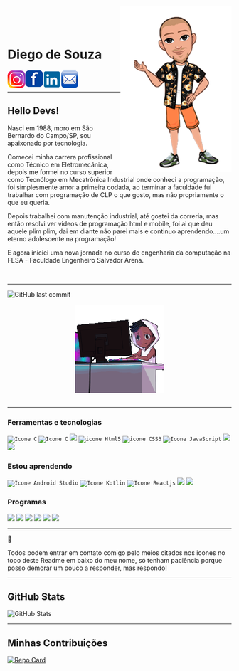 <img align="right" width="250px" style="margin-top:-20px" src="../community/Diego-de-Souza/Diego_avatar.png">

</br>
</br>

<div display="inline-block">
    <h1 align="left" font-weight="700">Diego de Souza</h1>
    <a href="https://www.instagram.com/jahdigao/">
    <img align="left" width="40px" src="../community/Diego-de-Souza/insta.png" alt="instagram" style="vertical-align:top;">
    </a> 
    <a href="https://www.facebook.com/diegodesouza102">
    <img align="left" width="40px" src="../community/Diego-de-Souza/face.png" alt="facebook" style="vertical-align:top;">
    </a>
    <a href="https://www.linkedin.com/in/diego-de-souza-lima-50638282/">
    <img align="left" width="40px" src="../community/Diego-de-Souza/linkedin.png" alt="linkedin" style="vertical-align:top;">
    </a>
    <a href="mailto:diegodesouza.souza@gmail.com">
    <img align="left" width="40px" src="../community/Diego-de-Souza/email.png" alt="email" style="vertical-align:top;">
    </a>
</div>

</br>
</br>

---
## Hello Devs!

Nasci em 1988, moro em São Bernardo do Campo/SP, sou apaixonado por tecnologia. 

Comecei minha carrera profissional como Técnico em Eletromecânica, depois me formei no curso superior como Tecnólogo em Mecatrônica Industrial onde conheci a programação, foi simplesmente amor a primeira codada, ao terminar a faculdade fui trabalhar com programação de CLP o que gosto, mas não propriamente o que eu queria.

Depois trabalhei com manutenção industrial, até gostei da correria, mas então resolvi ver videos de programação html e mobile, foi ai que deu aquele plim plim, dai em diante não parei mais e continuo aprendendo....um eterno adolescente na programação!

E agora iniciei uma nova jornada no curso de engenharia da computação na FESA - Faculdade Engenheiro Salvador Arena.

</br>


----


![GitHub last commit](https://img.shields.io/github/last-commit/Diego-de-Souza/Diego-de-Souza?style=plastic)


<div align="center">
<img align="center" width="200px" src="../community/Diego-de-Souza/xero-code.gif" alt="codando" style="vertical-align:top;">
</div>

</br>

----

### Ferramentas e tecnologias

<code><img width="40px" src="https://cdn.jsdelivr.net/gh/devicons/devicon/icons/c/c-original.svg" alt="Icone C"/></code>
<code><img width="40px" src="https://cdn.jsdelivr.net/gh/devicons/devicon/icons/angularjs/angularjs-original.svg" alt="Icone C"/></code>
<code><img width="40px" src="https://cdn.jsdelivr.net/gh/devicons/devicon/icons/typescript/typescript-original.svg" /></code>
<code><img width="40px" src="https://cdn.jsdelivr.net/gh/devicons/devicon/icons/html5/html5-original-wordmark.svg" alt="icone Html5"/></code>
<code><img width="40px" src="https://cdn.jsdelivr.net/gh/devicons/devicon/icons/css3/css3-original-wordmark.svg" alt="icone CSS3"/></code>
<code><img width="40px" src="https://cdn.jsdelivr.net/gh/devicons/devicon/icons/javascript/javascript-original.svg" alt="Icone JavaScript"/></code>
<code><img width="40px" src="https://cdn.jsdelivr.net/gh/devicons/devicon/icons/git/git-original-wordmark.svg" /></code>
<code><i class="devicon-adonisjs-original "></i><img width="40px" src="https://cdn.jsdelivr.net/gh/devicons/devicon/icons/github/github-original.svg" />
</code>
     
### Estou aprendendo
           
<code><img width="40px" src="https://cdn.jsdelivr.net/gh/devicons/devicon/icons/androidstudio/androidstudio-original.svg" alt="Icone Android Studio"/></code> 
<code><img width="40px" src="https://cdn.jsdelivr.net/gh/devicons/devicon/icons/kotlin/kotlin-original.svg" alt="Icone Kotlin"/></code>
<code><img width="40px" src="https://cdn.jsdelivr.net/gh/devicons/devicon/icons/react/react-original-wordmark.svg" alt="Icone Reactjs"/></code>
<code><img width="40px" src="https://cdn.jsdelivr.net/gh/devicons/devicon/icons/csharp/csharp-original.svg" /></code>
<code><img width="40px" src="https://cdn.jsdelivr.net/gh/devicons/devicon/icons/mysql/mysql-original-wordmark.svg" /></code>


### Programas

<code><img width="40px" src="https://cdn.jsdelivr.net/gh/devicons/devicon/icons/vscode/vscode-original-wordmark.svg"/></code>
<code><img width="40px" src="https://cdn.jsdelivr.net/gh/devicons/devicon/icons/photoshop/photoshop-plain.svg"/></code>
<code><img width="40px" src="https://cdn.jsdelivr.net/gh/devicons/devicon/icons/codepen/codepen-original-wordmark.svg"/></code>
<code><img width="40px" src="https://cdn.jsdelivr.net/gh/devicons/devicon/icons/gimp/gimp-original.svg"/></code>
<code><img width="40px" src="https://cdn.jsdelivr.net/gh/devicons/devicon/icons/webstorm/webstorm-original.svg"/></code>
<code><img width="40px" src="https://cdn.jsdelivr.net/gh/devicons/devicon/icons/visualstudio/visualstudio-plain-wordmark.svg" /></code>

 
----

:vulcan_salute: <p>Todos podem entrar em contato comigo pelo meios citados nos icones no topo deste Readme em baixo do meu nome, só tenham paciência porque posso demorar um pouco a responder, mas respondo!</p>

---


## GitHub Stats  
![GitHub Stats](https://github-readme-stats.vercel.app/api/top-langs/?username=Diego-de-Souza&bg_color=363836&text_color=FFF&border_color=30A3DC&hide_title=true&layout=compact)


---

## Minhas Contribuições  
[![Repo Card](https://github-readme-stats.vercel.app/api/pin/?username=Diego-de-Souza&repo=dio-lab-open-source&bg_color=363836&border_color=30A3DC&show_icons=true&icon_color=30A3DC&title_color=E94D5F&text_color=FFF)](https://github.com/Diego-de-Souza/dio-lab-open-source)

